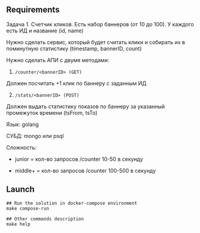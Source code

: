 ## Requirements

Задача 1. Счетчик кликов.
Есть набор баннеров (от 10 до 100). У каждого есть ИД и название (id, name)

Нужно сделать сервис, который будет считать клики и собирать их в поминутную статистику (timestamp, bannerID, count)


Нужно сделать АПИ с двумя методами:

1. `/counter/<bannerID> (GET)`

Должен посчитать +1 клик по баннеру с заданным ИД


2. `/stats/<bannerID> (POST)`

Должен выдать статистику показов по баннеру за указанный промежуток времени (tsFrom, tsTo)


Язык: golang

СУБД: mongo или psql

Сложность:

- junior = кол-во запросов /counter 10-50 в секунду

- middle+ = кол-во запросов /counter 100-500 в секунду


## Launch

```
## Run the solution in docker-compose environment
make compose-run

## Other commands description
make help
```

